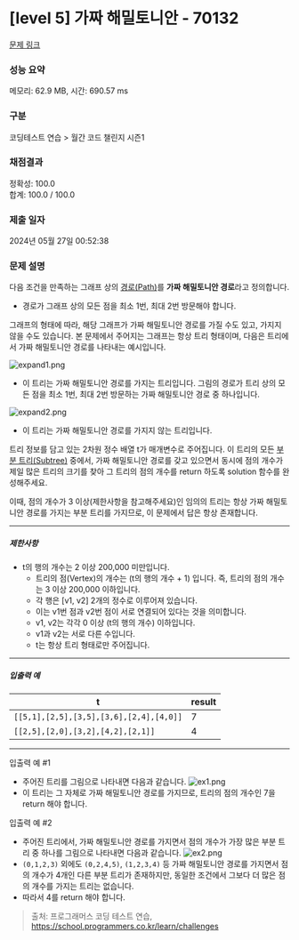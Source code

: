 # [level 5] 가짜 해밀토니안 - 70132 

[문제 링크](https://school.programmers.co.kr/learn/courses/30/lessons/70132) 

### 성능 요약

메모리: 62.9 MB, 시간: 690.57 ms

### 구분

코딩테스트 연습 > 월간 코드 챌린지 시즌1

### 채점결과

정확성: 100.0<br/>합계: 100.0 / 100.0

### 제출 일자

2024년 05월 27일 00:52:38

### 문제 설명

<p>다음 조건을 만족하는 그래프 상의 <a href="https://en.wikipedia.org/wiki/Path_(graph_theory)" target="_blank" rel="noopener">경로(Path)</a>를 <strong>가짜 해밀토니안 경로</strong>라고 정의합니다.</p>

<ul>
<li>경로가 그래프 상의 모든 점을 최소 1번, 최대 2번 방문해야 합니다.</li>
</ul>

<p>그래프의 형태에 따라, 해당 그래프가 가짜 해밀토니안 경로를 가질 수도 있고, 가지지 않을 수도 있습니다. 본 문제에서 주어지는 그래프는 항상 트리 형태이며, 다음은 트리에서 가짜 해밀토니안 경로를 나타내는 예시입니다.</p>

<p><img src="https://grepp-programmers.s3.ap-northeast-2.amazonaws.com/files/production/e2cd7da9-b86e-4946-b122-9f4672c3c075/expand1.png" title="" alt="expand1.png"></p>

<ul>
<li>이 트리는 가짜 해밀토니안 경로를 가지는 트리입니다. 그림의 경로가 트리 상의 모든 점을 최소 1번, 최대 2번 방문하는 가짜 해밀토니안 경로 중 하나입니다.</li>
</ul>

<p><img src="https://grepp-programmers.s3.ap-northeast-2.amazonaws.com/files/production/91670de9-624c-4e48-a763-da24a7fe0b14/expand2.png" title="" alt="expand2.png"></p>

<ul>
<li>이 트리는 가짜 해밀토니안 경로를 가지지 않는 트리입니다.</li>
</ul>

<p>트리 정보를 담고 있는 2차원 정수 배열 t가 매개변수로 주어집니다. 이 트리의 모든 <a href="https://en.wikipedia.org/wiki/Tree_(data_structure)#Terminology" target="_blank" rel="noopener">부분 트리(Subtree)</a> 중에서, 가짜 해밀토니안 경로를 갖고 있으면서 동시에 점의 개수가 제일 많은 트리의 크기를 찾아 그 트리의 점의 개수를 return 하도록 solution 함수를 완성해주세요.</p>

<p>이때, 점의 개수가 3 이상(제한사항을 참고해주세요)인 임의의 트리는 항상 가짜 해밀토니안 경로를 가지는 부분 트리를 가지므로, 이 문제에서 답은 항상 존재합니다.</p>

<hr>

<h5>제한사항</h5>

<ul>
<li>t의 행의 개수는 2 이상 200,000 미만입니다.

<ul>
<li>트리의 점(Vertex)의 개수는 (t의 행의 개수 + 1) 입니다. 즉, 트리의 점의 개수는 3 이상 200,000 이하입니다.</li>
<li>각 행은 [v1, v2] 2개의 정수로 이루어져 있습니다.</li>
<li>이는 v1번 점과 v2번 점이 서로 연결되어 있다는 것을 의미합니다.</li>
<li>v1, v2는 각각 0 이상 (t의 행의 개수) 이하입니다.</li>
<li>v1과 v2는 서로 다른 수입니다.</li>
<li>t는 항상 트리 형태로만 주어집니다.</li>
</ul></li>
</ul>

<hr>

<h5>입출력 예</h5>
<table class="table">
        <thead><tr>
<th>t</th>
<th>result</th>
</tr>
</thead>
        <tbody><tr>
<td><code>[[5,1],[2,5],[3,5],[3,6],[2,4],[4,0]]</code></td>
<td>7</td>
</tr>
<tr>
<td><code>[[2,5],[2,0],[3,2],[4,2],[2,1]]</code></td>
<td>4</td>
</tr>
</tbody>
      </table>
<hr>

<p>입출력 예 #1</p>

<ul>
<li>주어진 트리를 그림으로 나타내면 다음과 같습니다.
<img src="https://grepp-programmers.s3.ap-northeast-2.amazonaws.com/files/production/01d3d496-5cdd-4717-9b06-d1c70eb4788a/ex1.png" title="" alt="ex1.png"></li>
<li>이 트리는 그 자체로 가짜 해밀토니안 경로를 가지므로, 트리의 점의 개수인 7을 return 해야 합니다.</li>
</ul>

<p>입출력 예 #2</p>

<ul>
<li>주어진 트리에서, 가짜 해밀토니안 경로를 가지면서 점의 개수가 가장 많은 부분 트리 중 하나를 그림으로 나타내면 다음과 같습니다.
<img src="https://grepp-programmers.s3.ap-northeast-2.amazonaws.com/files/production/43eb6221-a5eb-4150-b4f6-1e0f1fb721d3/ex2.png" title="" alt="ex2.png"></li>
<li><code>(0,1,2,3)</code> 외에도 <code>(0,2,4,5)</code>, <code>(1,2,3,4)</code> 등 가짜 해밀토니안 경로를 가지면서 점의 개수가 4개인 다른 부분 트리가 존재하지만, 동일한 조건에서 그보다 더 많은 점의 개수를 가지는 트리는 없습니다.</li>
<li>따라서 4를 return 해야 합니다.</li>
</ul>


> 출처: 프로그래머스 코딩 테스트 연습, https://school.programmers.co.kr/learn/challenges